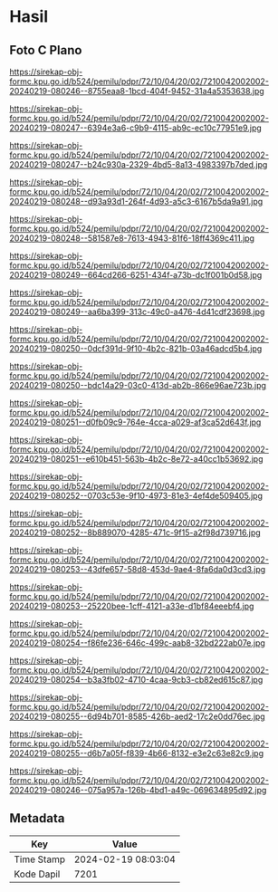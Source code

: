 # Hasil

## Foto C Plano

https://sirekap-obj-formc.kpu.go.id/b524/pemilu/pdpr/72/10/04/20/02/7210042002002-20240219-080246--8755eaa8-1bcd-404f-9452-31a4a5353638.jpg

https://sirekap-obj-formc.kpu.go.id/b524/pemilu/pdpr/72/10/04/20/02/7210042002002-20240219-080247--6394e3a6-c9b9-4115-ab9c-ec10c77951e9.jpg

https://sirekap-obj-formc.kpu.go.id/b524/pemilu/pdpr/72/10/04/20/02/7210042002002-20240219-080247--b24c930a-2329-4bd5-8a13-4983397b7ded.jpg

https://sirekap-obj-formc.kpu.go.id/b524/pemilu/pdpr/72/10/04/20/02/7210042002002-20240219-080248--d93a93d1-264f-4d93-a5c3-6167b5da9a91.jpg

https://sirekap-obj-formc.kpu.go.id/b524/pemilu/pdpr/72/10/04/20/02/7210042002002-20240219-080248--581587e8-7613-4943-81f6-18ff4369c411.jpg

https://sirekap-obj-formc.kpu.go.id/b524/pemilu/pdpr/72/10/04/20/02/7210042002002-20240219-080249--664cd266-6251-434f-a73b-dc1f001b0d58.jpg

https://sirekap-obj-formc.kpu.go.id/b524/pemilu/pdpr/72/10/04/20/02/7210042002002-20240219-080249--aa6ba399-313c-49c0-a476-4d41cdf23698.jpg

https://sirekap-obj-formc.kpu.go.id/b524/pemilu/pdpr/72/10/04/20/02/7210042002002-20240219-080250--0dcf391d-9f10-4b2c-821b-03a46adcd5b4.jpg

https://sirekap-obj-formc.kpu.go.id/b524/pemilu/pdpr/72/10/04/20/02/7210042002002-20240219-080250--bdc14a29-03c0-413d-ab2b-866e96ae723b.jpg

https://sirekap-obj-formc.kpu.go.id/b524/pemilu/pdpr/72/10/04/20/02/7210042002002-20240219-080251--d0fb09c9-764e-4cca-a029-af3ca52d643f.jpg

https://sirekap-obj-formc.kpu.go.id/b524/pemilu/pdpr/72/10/04/20/02/7210042002002-20240219-080251--e610b451-563b-4b2c-8e72-a40cc1b53692.jpg

https://sirekap-obj-formc.kpu.go.id/b524/pemilu/pdpr/72/10/04/20/02/7210042002002-20240219-080252--0703c53e-9f10-4973-81e3-4ef4de509405.jpg

https://sirekap-obj-formc.kpu.go.id/b524/pemilu/pdpr/72/10/04/20/02/7210042002002-20240219-080252--8b889070-4285-471c-9f15-a2f98d739716.jpg

https://sirekap-obj-formc.kpu.go.id/b524/pemilu/pdpr/72/10/04/20/02/7210042002002-20240219-080253--43dfe657-58d8-453d-9ae4-8fa6da0d3cd3.jpg

https://sirekap-obj-formc.kpu.go.id/b524/pemilu/pdpr/72/10/04/20/02/7210042002002-20240219-080253--25220bee-1cff-4121-a33e-d1bf84eeebf4.jpg

https://sirekap-obj-formc.kpu.go.id/b524/pemilu/pdpr/72/10/04/20/02/7210042002002-20240219-080254--f86fe236-646c-499c-aab8-32bd222ab07e.jpg

https://sirekap-obj-formc.kpu.go.id/b524/pemilu/pdpr/72/10/04/20/02/7210042002002-20240219-080254--b3a3fb02-4710-4caa-9cb3-cb82ed615c87.jpg

https://sirekap-obj-formc.kpu.go.id/b524/pemilu/pdpr/72/10/04/20/02/7210042002002-20240219-080255--6d94b701-8585-426b-aed2-17c2e0dd76ec.jpg

https://sirekap-obj-formc.kpu.go.id/b524/pemilu/pdpr/72/10/04/20/02/7210042002002-20240219-080255--d6b7a05f-f839-4b66-8132-e3e2c63e82c9.jpg

https://sirekap-obj-formc.kpu.go.id/b524/pemilu/pdpr/72/10/04/20/02/7210042002002-20240219-080246--075a957a-126b-4bd1-a49c-069634895d92.jpg


## Metadata

| Key        | Value               |
| ---------- | ------------------- |
| Time Stamp | 2024-02-19 08:03:04 |
| Kode Dapil | 7201                |



